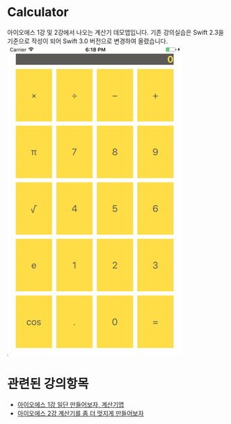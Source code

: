 # Calculator
아이오에스 1강 및 2강에서 나오는 계산기 데모앱입니다. 
기존 강의실습은 Swift 2.3을 기준으로 작성이 되어 Swift 3.0 버전으로 변경하여 올렸습니다. 
![screenshot](/screenshot.png)

# 관련된 강의항목

* [아이오에스 1강 일단 만들어보자, 계산기앱](https://www.youtube.com/playlist?list=PLE0Is7fZwoLCVNgtnzf3KR6FRPkSo-_09) 
* [아이오에스 2강 계산기를 좀 더 멋지게 만들어보자](https://www.youtube.com/playlist?list=PLE0Is7fZwoLCY6e-6-Yc1io1B26cQqqM1)
